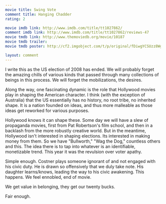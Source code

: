 ```yaml
---
movie title: Swing Vote
comment title: Hanging Chadder
rating: 2

movie imdb link: http://www.imdb.com/title/tt1027862/
comment imdb link: http://www.imdb.com/title/tt1027862/reviews-47
movie tmdb link: http://www.themoviedb.org/movie/10187
movie tmdb trailer: 
movie tmdb poster: http://cf2.imgobject.com/t/p/original/fDiwgYCSUzz8WgYrlvQ3kf3iEfF.jpg

layout: comment
---
```


I write this as the US election of 2008 has ended. We will probably forget the amazing chills of various kinds that passed through many collections of beings in this process. We will forget the mobilizations, the desires.

Along the way, one fascinating dynamic is the role that Hollywood movies play in shaping the American character. I think (with the exception of Australia) that the US essentially has no history, no root tribe, no inherited shape. It is a nation founded on ideas, and thus more malleable as those ideas get reworked for various purposes.

Hollywood knows it can shape these. Some day we will have a slew of propaganda movies, first from Pat Robertson's film school, and then in a backlash from the more robustly creative world. But in the meantime, Hollywood isn't interested in shaping elections. Its interested in making money from them. So we have "Bullworth," "Wag the Dog," countless others and this. The idea there is to tap into whatever is an identifiable, monetizable trend. This year it was the revulsion over voter apathy. 

Simple enough. Costner plays someone ignorant of and not engaged with his civic duty. He is drawn so offensively that we duly take note. His daughter learns/knows, leading the way to his civic awakening. This happens. We feel ennobled, end of movie.

We get value in belonging, they get our twenty bucks. 

Fair enough.